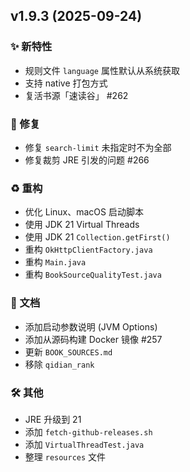 ## v1.9.3 (2025-09-24)

### ✨ 新特性

- 规则文件 `language` 属性默认从系统获取
- 支持 native 打包方式
- 复活书源「速读谷」 #262

### 🐛 修复

- 修复 `search-limit` 未指定时不为全部
- 修复裁剪 JRE 引发的问题 #266

### ♻️ 重构

- 优化 Linux、macOS 启动脚本
- 使用 JDK 21 Virtual Threads
- 使用 JDK 21 `Collection.getFirst()`
- 重构 `OkHttpClientFactory.java`
- 重构 `Main.java`
- 重构 `BookSourceQualityTest.java`

### 📝 文档

- 添加启动参数说明 (JVM Options)
- 添加从源码构建 Docker 镜像 #257
- 更新 `BOOK_SOURCES.md`
- 移除 `qidian_rank`

### 🛠️ 其他

- JRE 升级到 21
- 添加 `fetch-github-releases.sh`
- 添加 `VirtualThreadTest.java`
- 整理 `resources` 文件